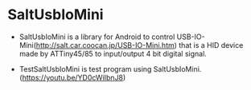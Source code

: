 SaltUsbIoMini
=============

- SaltUsbIoMini is a library for Android to control USB-IO-Mini(http://salt.car.coocan.jp/USB-IO-Mini.htm) that is a HID device made by ATTiny45/85 to input/output 4 bit digital signal.

- TestSaltUsbIoMini is test program using SaltUsbIoMini. (https://youtu.be/YD0cWiIbnJ8)


